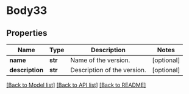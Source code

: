 # Body33

## Properties
Name | Type | Description | Notes
------------ | ------------- | ------------- | -------------
**name** | **str** | Name of the version. | [optional] 
**description** | **str** | Description of the version. | [optional] 

[[Back to Model list]](../README.md#documentation-for-models) [[Back to API list]](../README.md#documentation-for-api-endpoints) [[Back to README]](../README.md)

